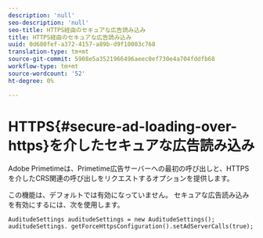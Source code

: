 ```yaml
---
description: 'null'
seo-description: 'null'
seo-title: HTTPS経由のセキュアな広告読み込み
title: HTTPS経由のセキュアな広告読み込み
uuid: 0d680fef-a372-4157-a89b-d9f10003c768
translation-type: tm+mt
source-git-commit: 5908e5a3521966496aeec0ef730e4a704fddfb68
workflow-type: tm+mt
source-wordcount: '52'
ht-degree: 0%

---
```



# HTTPS{#secure-ad-loading-over-https}を介したセキュアな広告読み込み

Adobe Primetimeは、Primetime広告サーバーへの最初の呼び出しと、HTTPSを介したCRS関連の呼び出しをリクエストするオプションを提供します。

この機能は、デフォルトでは有効になっていません。 セキュアな広告読み込みを有効にするには、次を使用します。

```
AuditudeSettings auditudeSettings = new AuditudeSettings(); 
auditudeSettings. getForceHttpsConfiguration().setAdServerCalls(true);
```

